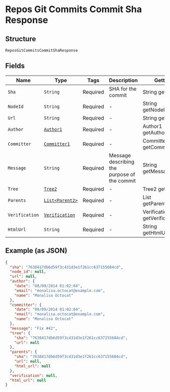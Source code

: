 
# Repos Git Commits Commit Sha Response

## Structure

`ReposGitCommitsCommitShaResponse`

## Fields

| Name | Type | Tags | Description | Getter | Setter |
|  --- | --- | --- | --- | --- | --- |
| `Sha` | `String` | Required | SHA for the commit | String getSha() | setSha(String sha) |
| `NodeId` | `String` | Required | - | String getNodeId() | setNodeId(String nodeId) |
| `Url` | `String` | Required | - | String getUrl() | setUrl(String url) |
| `Author` | [`Author1`](../../doc/models/author-1.md) | Required | - | Author1 getAuthor() | setAuthor(Author1 author) |
| `Committer` | [`Committer1`](../../doc/models/committer-1.md) | Required | - | Committer1 getCommitter() | setCommitter(Committer1 committer) |
| `Message` | `String` | Required | Message describing the purpose of the commit | String getMessage() | setMessage(String message) |
| `Tree` | [`Tree2`](../../doc/models/tree-2.md) | Required | - | Tree2 getTree() | setTree(Tree2 tree) |
| `Parents` | [`List<Parent2>`](../../doc/models/parent-2.md) | Required | - | List<Parent2> getParents() | setParents(List<Parent2> parents) |
| `Verification` | [`Verification`](../../doc/models/verification.md) | Required | - | Verification getVerification() | setVerification(Verification verification) |
| `HtmlUrl` | `String` | Required | - | String getHtmlUrl() | setHtmlUrl(String htmlUrl) |

## Example (as JSON)

```json
{
  "sha": "7638417db6d59f3c431d3e1f261cc637155684cd",
  "node_id": null,
  "url": null,
  "author": {
    "date": "08/09/2014 01:02:04",
    "email": "monalisa.octocat@example.com",
    "name": "Monalisa Octocat"
  },
  "committer": {
    "date": "08/09/2014 01:02:04",
    "email": "monalisa.octocat@example.com",
    "name": "Monalisa Octocat"
  },
  "message": "Fix #42",
  "tree": {
    "sha": "7638417db6d59f3c431d3e1f261cc637155684cd",
    "url": null
  },
  "parents": {
    "sha": "7638417db6d59f3c431d3e1f261cc637155684cd",
    "url": null,
    "html_url": null
  },
  "verification": null,
  "html_url": null
}
```

